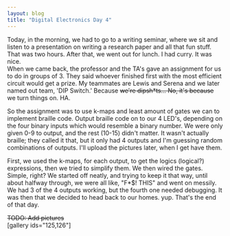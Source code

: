 ```yaml
---
layout: blog
title: "Digital Electronics Day 4"
---
```

Today, in the morning, we had to go to a writing seminar, where we sit and listen to a presentation on writing a research paper and all that fun stuff. That was two hours. After that, we went out for lunch. I had curry. It was nice.  
When we came back, the professor and the TA's gave an assignment for us to do in groups of 3. They said whoever finished first with the most efficient circuit would get a prize. My teammates are Lewis and Serena and we later named out team, 'DIP Switch.' Because <del>we're dipsh*ts... No, it's because</del> we turn things on. HA.

So the assignment was to use k-maps and least amount of gates we can to implement braille code. Output braille code on to our 4 LED's, depending on the four binary inputs which would resemble a binary number. We were only given 0-9 to output, and the rest (10-15) didn't matter. It wasn't actually braille; they called it that, but it only had 4 outputs and I'm guessing random combinations of outputs. I'll upload the pictures later, when I get have them.

First, we used the k-maps, for each output, to get the logics (logical?) expressions, then we tried to simplify them. We then wired the gates. Simple, right?
We started off neatly, and trying to keep it that way, until about halfway through, we were all like, "F*$! THIS" and went on messily. We had 3 of the 4 outputs working, but the fourth one needed debugging. It was then that we decided to head back to our homes. yup. That's the end of that day.

<del>TODO: Add pictures</del>  
[gallery ids="125,126"]